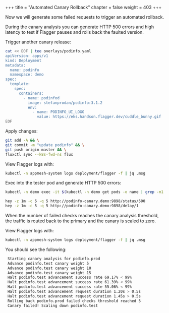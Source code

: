 +++
title = "Automated Canary Rollback"
chapter = false
weight = 403
+++

Now we will generate some failed requests to trigger an automated rollback.

During the canary analysis you can generate HTTP 500 errors and high latency to test if Flagger pauses and rolls back the faulted version.

Trigger another canary release:

```sh
cat << EOF | tee overlays/podinfo.yaml
apiVersion: apps/v1
kind: Deployment
metadata:
  name: podinfo
  namespace: demo
spec:
  template:
    spec:
      containers:
        - name: podinfod
          image: stefanprodan/podinfo:3.1.2
          env:
            - name: PODINFO_UI_LOGO
              value: https://eks.handson.flagger.dev/cuddle_bunny.gif
EOF
```

Apply changes:

```sh
git add -A && \
git commit -m "update podinfo" && \
git push origin master && \
fluxctl sync --k8s-fwd-ns flux
```

View Flagger logs with:

```sh
kubectl -n appmesh-system logs deployment/flagger -f | jq .msg
```

Exec into the tester pod and generate HTTP 500 errors:

```sh
kubectl -n demo exec -it $(kubectl -n demo get pods -o name | grep -m1 flagger-loadtester | cut -d'/' -f 2) bash

hey -z 1m -c 5 -q 5 http://podinfo-canary.demo:9898/status/500
hey -z 1m -c 5 -q 5 http://podinfo-canary.demo:9898/delay/1
```

When the number of failed checks reaches the canary analysis threshold, the traffic is routed back to the primary and the canary is scaled to zero.

View Flagger logs with:

```sh
kubectl -n appmesh-system logs deployment/flagger -f | jq .msg
```

You should see the following:

```sh
 Starting canary analysis for podinfo.prod
 Advance podinfo.test canary weight 5
 Advance podinfo.test canary weight 10
 Advance podinfo.test canary weight 15
 Halt podinfo.test advancement success rate 69.17% < 99%
 Halt podinfo.test advancement success rate 61.39% < 99%
 Halt podinfo.test advancement success rate 55.06% < 99%
 Halt podinfo.test advancement request duration 1.20s > 0.5s
 Halt podinfo.test advancement request duration 1.45s > 0.5s
 Rolling back podinfo.prod failed checks threshold reached 5
 Canary failed! Scaling down podinfo.test
```
